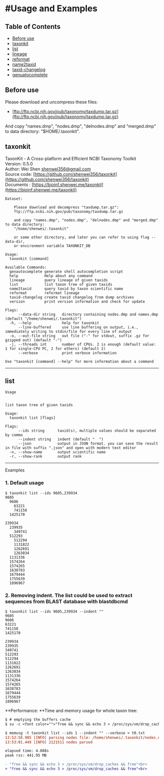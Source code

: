 #Usage and Examples
=====

## Table of Contents
<!-- START doctoc generated TOC please keep comment here to allow auto update -->
<!-- DON'T EDIT THIS SECTION, INSTEAD RE-RUN doctoc TO UPDATE -->
- [Before use](#before-use)
- [taxonkit](#taxonkit)
- [list](#list)
- [lineage](#lineage)
- [reformat](#reformat)
- [name2taxid](#name2taxid)
- [taxid-changelog](#taxid-changelog)
- [genuatocomplete](#genuatocomplete)
<!-- END doctoc generated TOC please keep comment here to allow auto update -->

## Before use
Please download and uncompress these files:
- [ftp://ftp.ncbi.nih.gov/pub/taxonomy/taxdump.tar.gz](ftp://ftp.ncbi.nih.gov/pub/taxonomy/taxdump.tar.gz)<br>
<p align="left">And copy "names.dmp", "nodes.dmp", "delnodes.dmp" and "merged.dmp" to data directory: "$HOME/.taxonkit".</p>

## taxonkit
TaxonKit - A Cross-platform and Efficient NCBI Taxonomy Toolkit<br>
Version: 0.5.0<br>
Author: Wei Shen <shenwei356@gmail.com><br>
Source code: [https://github.com/shenwei356/taxonkit](https://github.com/shenwei356/taxonkit)<br>
Documents  : [https://bioinf.shenwei.me/taxonkit](https://bioinf.shenwei.me/taxonkit)<br>
```
Dataset:

    Please download and decompress "taxdump.tar.gz":
    ftp://ftp.ncbi.nih.gov/pub/taxonomy/taxdump.tar.gz

    and copy "names.dmp", "nodes.dmp", "delnodes.dmp" and "merged.dmp" to data directory:
    "/home/shenwei/.taxonkit"

    or some other directory, and later you can refer to using flag --data-dir,
    or environment variable TAXONKIT_DB

Usage:
  taxonkit [command]

Available Commands:
  genautocomplete generate shell autocompletion script
  help            Help about any command
  lineage         query lineage of given taxids
  list            list taxon tree of given taxids
  name2taxid      query taxid by taxon scientific name
  reformat        reformat lineage
  taxid-changelog create taxid changelog from dump archives
  version         print version information and check for update

Flags:
      --data-dir string   directory containing nodes.dmp and names.dmp (default "/home/shenwei/.taxonkit")
  -h, --help              help for taxonkit
      --line-buffered     use line buffering on output, i.e., immediately writing to stdin/file for every line of output
  -o, --out-file string   out file ("-" for stdout, suffix .gz for gzipped out) (default "-")
  -j, --threads int       number of CPUs. 2 is enough (default value: 1 for single-CPU PC, 2 for others) (default 2)
      --verbose           print verbose information

Use "taxonkit [command] --help" for more information about a command
```
***
## list
```
Usage


list taxon tree of given taxids

Usage:
  taxonkit list [flags]

Flags:
      --ids string      taxid(s), multiple values should be separated by comma
      --indent string   indent (default "  ")
      --json            output in JSON format. you can save the result in file with suffix ".json" and open with modern text editor
  -n, --show-name       output scientific name
  -r, --show-rank       output rank

```
***
Examples
### 1. Default usage
```:::sh
$ taxonkit list --ids 9605,239934
9605
  9606
    63221
    741158
  1425170

239934
  239935
    349741
  512293
    512294
    1131822
    1262691
    1263034
  1131336
  1574264
  1574265
  1638783
  1679444
  1755639
  1896967
  ```
### 2. Removing indent. The list could be used to extract sequences from BLAST database with blastdbcmd
```
$ taxonkit list --ids 9605,239934 --indent ""
9605
9606
63221
741158
1425170

239934
239935
349741
512293
512294
1131822
1262691
1263034
1131336
1574264
1574265
1638783
1679444
1755639
1896967
```
**Performance: **Time and memory usage for whole taxon tree:
```diff
$ # emptying the buffers cache
$ su -c <font color="">"free && sync && echo 3 > /proc/sys/vm/drop_caches && free"</font>

$ memusg -t taxonkit list --ids 1 --indent "" --verbose > t0.txt
13:52:58.905 [INFO] parsing nodes file: /home/shenwei/.taxonkit/nodes.dmp
13:53:01.449 [INFO] 2121511 nodes parsed

elapsed time: 4.088s
peak rss: 441.95 MB
```
```diff
- "free && sync && echo 3 > /proc/sys/vm/drop_caches && free"<br>
+ "free && sync && echo 3 > /proc/sys/vm/drop_caches && free"<br>
```

